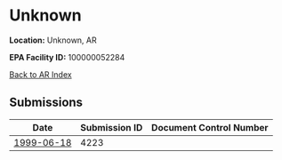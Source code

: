 # Unknown

**Location:** Unknown, AR

**EPA Facility ID:** 100000052284

[Back to AR Index](../../index.md)

## Submissions

| Date | Submission ID | Document Control Number |
|------|--------------|-------------------------|
| [1999-06-18](submissions/4223.md) | 4223 |  |
